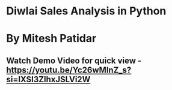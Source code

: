 # Diwlai Sales Analysis in Python
# By Mitesh Patidar
## Watch Demo Video for quick view - https://youtu.be/Yc26wMlnZ_s?si=IXSI3ZlhxJSLVi2W

